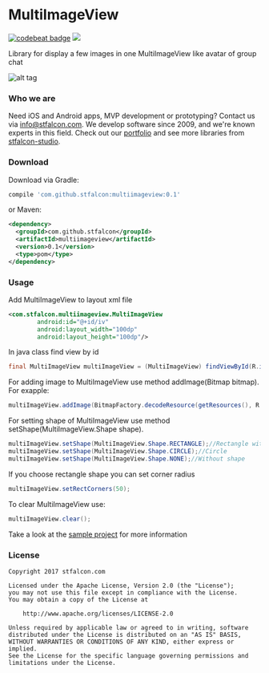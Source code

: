 # MultiImageView
[![codebeat badge](https://codebeat.co/badges/a7126021-293c-4ba8-887c-2ccae7379b5c)](https://codebeat.co/projects/github-com-stfalcon-studio-multiimageview-master) [![](https://jitpack.io/v/stfalcon-studio/MultiImageView.svg)](https://jitpack.io/#stfalcon-studio/MultiImageView)

Library for display a few images in one MultiImageView like avatar of group chat

![alt tag](http://i.imgur.com/S4QoKVB.gif)

### Who we are
Need iOS and Android apps, MVP development or prototyping? Contact us via info@stfalcon.com. We develop software since 2009, and we're known experts in this field. Check out our [portfolio](https://stfalcon.com/en/portfolio) and see more libraries from [stfalcon-studio](https://stfalcon-studio.github.io/).

### Download

Download via Gradle:
```gradle
compile 'com.github.stfalcon:multiimageview:0.1'
```

or Maven:
```xml
<dependency>
  <groupId>com.github.stfalcon</groupId>
  <artifactId>multiimageview</artifactId>
  <version>0.1</version>
  <type>pom</type>
</dependency>
```

### Usage
Add MultiImageView to layout xml file
```xml
<com.stfalcon.multiimageview.MultiImageView
        android:id="@+id/iv"
        android:layout_width="100dp"
        android:layout_height="100dp"/>
```
In java class find view by id
```java
final MultiImageView multiImageView = (MultiImageView) findViewById(R.id.iv);
```
For adding image to MultiImageView use method addImage(Bitmap bitmap). For exapple:
```java
multiImageView.addImage(BitmapFactory.decodeResource(getResources(), R.drawable.avatar1));
```
For setting shape of MultiImageView use method setShape(MultiImageView.Shape shape).
```java
multiImageView.setShape(MultiImageView.Shape.RECTANGLE);//Rectangle with round corners
multiImageView.setShape(MultiImageView.Shape.CIRCLE);//Circle
multiImageView.setShape(MultiImageView.Shape.NONE);//Without shape
```
If you choose rectangle shape you can set corner radius
```java
multiImageView.setRectCorners(50);
```
To clear MultiImageView use:
```java
multiImageView.clear();
```


Take a look at the [sample project](sample) for more information

### License 

```
Copyright 2017 stfalcon.com

Licensed under the Apache License, Version 2.0 (the "License");
you may not use this file except in compliance with the License.
You may obtain a copy of the License at

    http://www.apache.org/licenses/LICENSE-2.0

Unless required by applicable law or agreed to in writing, software
distributed under the License is distributed on an "AS IS" BASIS,
WITHOUT WARRANTIES OR CONDITIONS OF ANY KIND, either express or implied.
See the License for the specific language governing permissions and
limitations under the License.
```


[sample]: <https://github.com/stfalcon-studio/MultiImageView/tree/master/sample>
